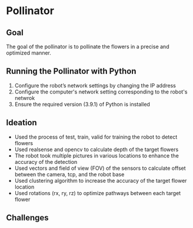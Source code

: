 # Pollinator
## Goal
The goal of the pollinator is to pollinate the flowers in a precise and optimized manner. 

## Running the Pollinator with Python
1. Configure the robot’s network settings by changing the IP address
2. Configure the computer's network setting corresponding to the robot's netwrok 
3. Ensure the required version (3.9.1) of Python is installed

## Ideation
- Used the process of test, train, valid for training the robot to detect flowers
- Used realsense and opencv to calculate depth of the target flowers
- The robot took multiple pictures in various locations to enhance the accuracy of the detection
- Used vectors and field of view (FOV) of the sensors to calculate offset between the camera, tcp, and the robot base 
- Used clustering algorithm to increase the accuracy of the target flower location
- Used rotations (rx, ry, rz) to optimize pathways between each target flower

## Challenges
